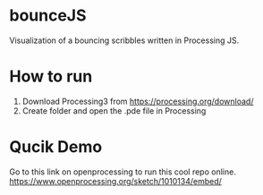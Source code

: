 # bounceJS
Visualization of a bouncing scribbles written in Processing JS.

# How to run
1. Download Processing3 from https://processing.org/download/
2. Create folder and open the .pde file in Processing

# Qucik Demo
Go to this link on openprocessing to run this cool repo online. 
https://www.openprocessing.org/sketch/1010134/embed/

